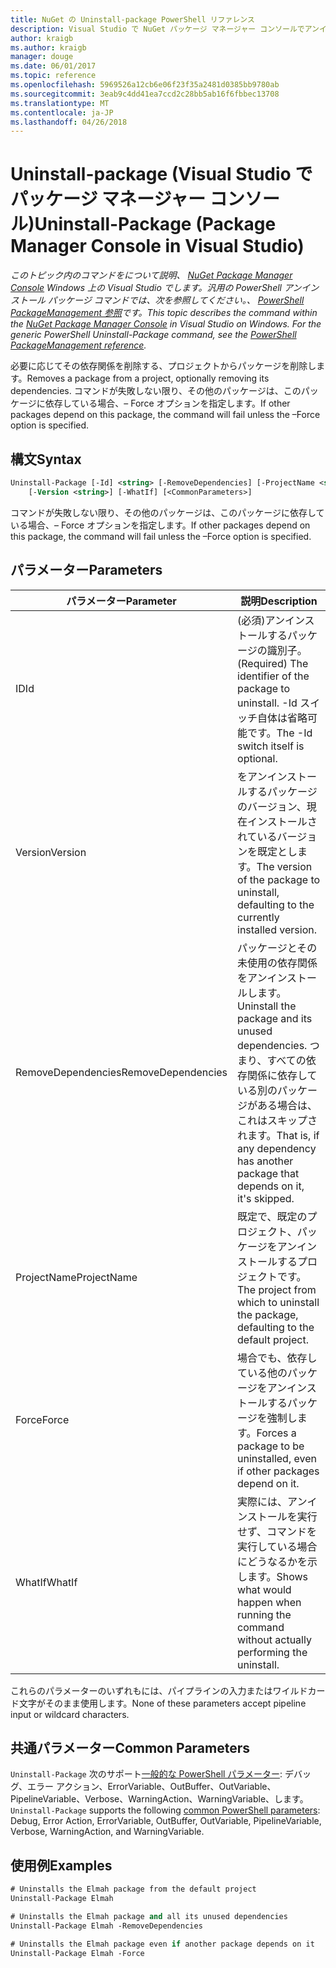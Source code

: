 ```yaml
---
title: NuGet の Uninstall-package PowerShell リファレンス
description: Visual Studio で NuGet パッケージ マネージャー コンソールでアンインストール パッケージの PowerShell コマンドのリファレンスです。
author: kraigb
ms.author: kraigb
manager: douge
ms.date: 06/01/2017
ms.topic: reference
ms.openlocfilehash: 5969526a12cb6e06f23f35a2481d0385bb9780ab
ms.sourcegitcommit: 3eab9c4dd41ea7ccd2c28bb5ab16f6fbbec13708
ms.translationtype: MT
ms.contentlocale: ja-JP
ms.lasthandoff: 04/26/2018
---
```

# <a name="uninstall-package-package-manager-console-in-visual-studio"></a><span data-ttu-id="5dee1-103">Uninstall-package (Visual Studio でパッケージ マネージャー コンソール)</span><span class="sxs-lookup"><span data-stu-id="5dee1-103">Uninstall-Package (Package Manager Console in Visual Studio)</span></span>

<span data-ttu-id="5dee1-104">*このトピック内のコマンドをについて説明、 [NuGet Package Manager Console](package-manager-console.md) Windows 上の Visual Studio でします。汎用の PowerShell アンインストール パッケージ コマンドでは、次を参照してください。、 [PowerShell PackageManagement 参照](/powershell/module/packagemanagement/?view=powershell-6)です。*</span><span class="sxs-lookup"><span data-stu-id="5dee1-104">*This topic describes the command within the [NuGet Package Manager Console](package-manager-console.md) in Visual Studio on Windows. For the generic PowerShell Uninstall-Package command, see the [PowerShell PackageManagement reference](/powershell/module/packagemanagement/?view=powershell-6).*</span></span>

<span data-ttu-id="5dee1-105">必要に応じてその依存関係を削除する、プロジェクトからパッケージを削除します。</span><span class="sxs-lookup"><span data-stu-id="5dee1-105">Removes a package from a project, optionally removing its dependencies.</span></span> <span data-ttu-id="5dee1-106">コマンドが失敗しない限り、その他のパッケージは、このパッケージに依存している場合、– Force オプションを指定します。</span><span class="sxs-lookup"><span data-stu-id="5dee1-106">If other packages depend on this package, the command will fail unless the –Force option is specified.</span></span>

## <a name="syntax"></a><span data-ttu-id="5dee1-107">構文</span><span class="sxs-lookup"><span data-stu-id="5dee1-107">Syntax</span></span>

```ps
Uninstall-Package [-Id] <string> [-RemoveDependencies] [-ProjectName <string>] [-Force]
    [-Version <string>] [-WhatIf] [<CommonParameters>]
```

<span data-ttu-id="5dee1-108">コマンドが失敗しない限り、その他のパッケージは、このパッケージに依存している場合、– Force オプションを指定します。</span><span class="sxs-lookup"><span data-stu-id="5dee1-108">If other packages depend on this package, the command will fail unless the –Force option is specified.</span></span>

## <a name="parameters"></a><span data-ttu-id="5dee1-109">パラメーター</span><span class="sxs-lookup"><span data-stu-id="5dee1-109">Parameters</span></span>

| <span data-ttu-id="5dee1-110">パラメーター</span><span class="sxs-lookup"><span data-stu-id="5dee1-110">Parameter</span></span> | <span data-ttu-id="5dee1-111">説明</span><span class="sxs-lookup"><span data-stu-id="5dee1-111">Description</span></span> |
| --- | --- |
| <span data-ttu-id="5dee1-112">ID</span><span class="sxs-lookup"><span data-stu-id="5dee1-112">Id</span></span> | <span data-ttu-id="5dee1-113">(必須)アンインストールするパッケージの識別子。</span><span class="sxs-lookup"><span data-stu-id="5dee1-113">(Required) The identifier of the package to uninstall.</span></span> <span data-ttu-id="5dee1-114">-Id スイッチ自体は省略可能です。</span><span class="sxs-lookup"><span data-stu-id="5dee1-114">The -Id switch itself is optional.</span></span> |
| <span data-ttu-id="5dee1-115">Version</span><span class="sxs-lookup"><span data-stu-id="5dee1-115">Version</span></span> | <span data-ttu-id="5dee1-116">をアンインストールするパッケージのバージョン、現在インストールされているバージョンを既定とします。</span><span class="sxs-lookup"><span data-stu-id="5dee1-116">The version of the package to uninstall, defaulting to the currently installed version.</span></span> |
| <span data-ttu-id="5dee1-117">RemoveDependencies</span><span class="sxs-lookup"><span data-stu-id="5dee1-117">RemoveDependencies</span></span> | <span data-ttu-id="5dee1-118">パッケージとその未使用の依存関係をアンインストールします。</span><span class="sxs-lookup"><span data-stu-id="5dee1-118">Uninstall the package and its unused dependencies.</span></span> <span data-ttu-id="5dee1-119">つまり、すべての依存関係に依存している別のパッケージがある場合は、これはスキップされます。</span><span class="sxs-lookup"><span data-stu-id="5dee1-119">That is, if any dependency has another package that depends on it, it's skipped.</span></span> |
| <span data-ttu-id="5dee1-120">ProjectName</span><span class="sxs-lookup"><span data-stu-id="5dee1-120">ProjectName</span></span> | <span data-ttu-id="5dee1-121">既定で、既定のプロジェクト、パッケージをアンインストールするプロジェクトです。</span><span class="sxs-lookup"><span data-stu-id="5dee1-121">The project from which to uninstall the package, defaulting to the default project.</span></span> |
| <span data-ttu-id="5dee1-122">Force</span><span class="sxs-lookup"><span data-stu-id="5dee1-122">Force</span></span> | <span data-ttu-id="5dee1-123">場合でも、依存している他のパッケージをアンインストールするパッケージを強制します。</span><span class="sxs-lookup"><span data-stu-id="5dee1-123">Forces a package to be uninstalled, even if other packages depend on it.</span></span> |
| <span data-ttu-id="5dee1-124">WhatIf</span><span class="sxs-lookup"><span data-stu-id="5dee1-124">WhatIf</span></span> | <span data-ttu-id="5dee1-125">実際には、アンインストールを実行せず、コマンドを実行している場合にどうなるかを示します。</span><span class="sxs-lookup"><span data-stu-id="5dee1-125">Shows what would happen when running the command without actually performing the uninstall.</span></span> |

<span data-ttu-id="5dee1-126">これらのパラメーターのいずれもには、パイプラインの入力またはワイルドカード文字がそのまま使用します。</span><span class="sxs-lookup"><span data-stu-id="5dee1-126">None of these parameters accept pipeline input or wildcard characters.</span></span>

## <a name="common-parameters"></a><span data-ttu-id="5dee1-127">共通パラメーター</span><span class="sxs-lookup"><span data-stu-id="5dee1-127">Common Parameters</span></span>

<span data-ttu-id="5dee1-128">`Uninstall-Package` 次のサポート[一般的な PowerShell パラメーター](http://go.microsoft.com/fwlink/?LinkID=113216): デバッグ、エラー アクション、ErrorVariable、OutBuffer、OutVariable、PipelineVariable、Verbose、WarningAction、WarningVariable、します。</span><span class="sxs-lookup"><span data-stu-id="5dee1-128">`Uninstall-Package` supports the following [common PowerShell parameters](http://go.microsoft.com/fwlink/?LinkID=113216): Debug, Error Action, ErrorVariable, OutBuffer, OutVariable, PipelineVariable, Verbose, WarningAction, and WarningVariable.</span></span>

## <a name="examples"></a><span data-ttu-id="5dee1-129">使用例</span><span class="sxs-lookup"><span data-stu-id="5dee1-129">Examples</span></span>

```ps
# Uninstalls the Elmah package from the default project
Uninstall-Package Elmah

# Uninstalls the Elmah package and all its unused dependencies
Uninstall-Package Elmah -RemoveDependencies 

# Uninstalls the Elmah package even if another package depends on it
Uninstall-Package Elmah -Force
```
